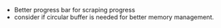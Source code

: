 - Better progress bar for scraping progress
- consider if circular buffer is needed for better memory management.